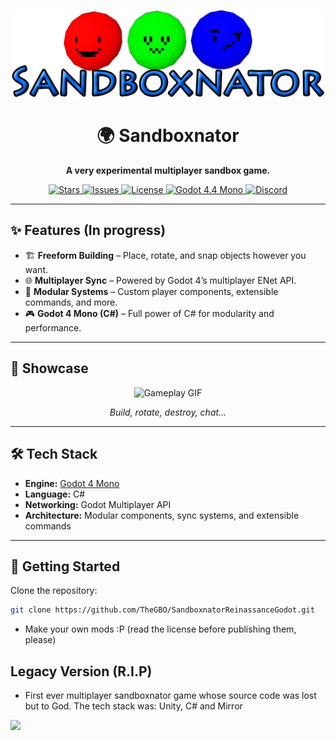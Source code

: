 <!-- Banner / Logo -->
<p align="center">
  <img src="UI/SBlogo.png" width="500" alt="Sandboxnator Logo">
</p>

<h1 align="center">🌍 Sandboxnator</h1>
<p align="center">
  <b>A very experimental multiplayer sandbox game.</b>
</p>

<p align="center">
  <a href="https://github.com/TheGBO/SandboxnatorReinassanceGodot/stargazers">
    <img src="https://img.shields.io/github/stars/TheGBO/SandboxnatorReinassanceGodot?style=for-the-badge&color=yellow" alt="Stars">
  </a>
  <a href="https://github.com/TheGBO/SandboxnatorReinassanceGodot/issues">
    <img src="https://img.shields.io/github/issues/TheGBO/SandboxnatorReinassanceGodot?style=for-the-badge" alt="Issues">
  </a>
  <a href="https://github.com/TheGBO/SandboxnatorReinassanceGodot/blob/main/LICENSE.md">
    <img src="https://img.shields.io/badge/license-Custom-important?style=for-the-badge" alt="License">
  </a>
  <a href="https://godotengine.org/">
    <img src="https://img.shields.io/badge/Godot-4.4%20Mono-blue?style=for-the-badge" alt="Godot 4.4 Mono">
  </a>
  <a href="https://discord.gg/RgyyWE7SnD">
  <img alt="Discord" src="https://img.shields.io/discord/1380519012374675497?style=for-the-badge&logo=discord&logoColor=blue&label=Discord%20server%20(Mainly%20portuguese%20because%20I%20am%20brazilian)&link=https%3A%2F%2Fdiscord.gg%2FRgyyWE7SnD">
    </a>
  
</p>

---

## ✨ Features (In progress)
- 🏗️ **Freeform Building** – Place, rotate, and snap objects however you want.
- 🌐 **Multiplayer Sync** – Powered by Godot 4’s multiplayer ENet API.
- 🧩 **Modular Systems** – Custom player components, extensible commands, and more.
- 🎮 **Godot 4 Mono (C#)** – Full power of C# for modularity and performance.

---

## 📸 Showcase
<p align="center">
  <img src="https://media.discordapp.net/attachments/1405673226104864778/1410346467629207834/image.png?ex=68b940c0&is=68b7ef40&hm=e9bfa9d7a27b5a1a413414179db21bc7743214a5c3061cee31fa6b1684bc3f13&=&format=webp&quality=lossless&width=1388&height=781" width="600" alt="Gameplay GIF">
</p>

<p align="center">
  <i>Build, rotate, destroy, chat...</i>
</p>

---

## 🛠 Tech Stack
- **Engine:** [Godot 4 Mono](https://godotengine.org/)
- **Language:** C#
- **Networking:** Godot Multiplayer API
- **Architecture:** Modular components, sync systems, and extensible commands

---

## 🚀 Getting Started
Clone the repository:
```bash
git clone https://github.com/TheGBO/SandboxnatorReinassanceGodot.git
```
- Make your own mods :P (read the license before publishing them, please)

## Legacy Version (R.I.P)
- First ever multiplayer sandboxnator game whose source code was lost but to God.
The tech stack was: Unity, C# and Mirror
<img src="https://media.discordapp.net/attachments/853805202184208394/988646355666866296/Screenshot_3.png?ex=68b9afeb&is=68b85e6b&hm=a0cb86a5aa280d2210f988340204ccf01d8f80be15764bfd08ad88689e6e9688&=&format=webp&quality=lossless">